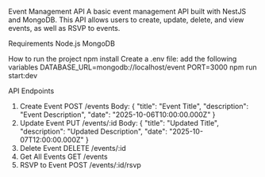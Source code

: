Event Management API
A basic event management API built with NestJS and MongoDB. This API allows users to create, update, delete, and view events, as well as RSVP to events.

Requirements
Node.js
MongoDB

How to run the project
npm install
Create a .env file:
add the following variables
DATABASE_URL=mongodb://localhost/event
PORT=3000
npm run start:dev

API Endpoints

1. Create Event
   POST /events
   Body:
   {
   "title": "Event Title",
   "description": "Event Description",
   "date": "2025-10-06T10:00:00.000Z"
   }
2. Update Event
   PUT /events/:id
   Body:
   {
   "title": "Updated Title",
   "description": "Updated Description",
   "date": "2025-10-07T12:00:00.000Z"
   }
3. Delete Event
   DELETE /events/:id
4. Get All Events
   GET /events
5. RSVP to Event
   POST /events/:id/rsvp
